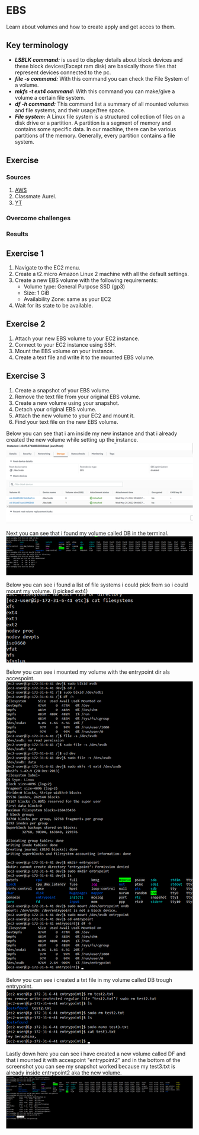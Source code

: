 # EBS
Learn about volumes and how to create apply and get acces to them.

## Key terminology
- ***LSBLK command:*** is used to display details about block devices and these block devices(Except ram disk) are basically those files that represent devices connected to the pc.
- ***file -s command:*** With this command you can check the File System of a volume.
- ***mkfs -t ext4 command:*** With this command you can make/give a volume a certain file system.
- ***df -h command:*** This command list a summary of all mounted volumes and file systems, and their usage/free space.
- ***File system:*** A Linux file system is a structured collection of files on a disk drive or a partition. A partition is a segment of memory and contains some specific data. In our machine, there can be various partitions of the memory. Generally, every partition contains a file system.





## Exercise
### Sources
1. [AWS](https://docs.aws.amazon.com/AWSEC2/latest/UserGuide/ebs-using-volumes.html)
2. Classmate Aurel.
3. [YT](https://www.youtube.com/watch?v=VnO3Lz7Qr0U)



### Overcome challenges


### Results

## Exercise 1
1. Navigate to the EC2 menu.
2. Create a t2.micro Amazon Linux 2 machine with all the default settings.
3. Create a new EBS volume with the following requirements:
    - Volume type: General Purpose SSD (gp3)
    - Size: 1 GiB
    - Availability Zone: same as your EC2
4. Wait for its state to be available.

## Exercise 2
1. Attach your new EBS volume to your EC2 instance.
2. Connect to your EC2 instance using SSH.
3. Mount the EBS volume on your instance.
4. Create a text file and write it to the mounted EBS volume.

## Exercise 3
1. Create a snapshot of your EBS volume.
2. Remove the text file from your original EBS volume.
3. Create a new volume using your snapshot.
4. Detach your original EBS volume.
5. Attach the new volume to your EC2 and mount it.
6. Find your text file on the new EBS volume.

Below you can see that i am inside my new instance and that i already created the new volume while setting up the instance.
![SS](../../../00_includes/AWS-07/ebscreate2.png)

Next you can see that i found my volume called DB in the terminal.
![SS](../../../00_includes/AWS-07/foundvolincli.png)

Below you can see i found a list of file systems i could pick from so i could mount my volume. (i picked ext4)
![SS](../../../00_includes/AWS-07/filesystems.png)

Below you can see i mounted my volume with the entrypoint dir als accespoint.
![SS](../../../00_includes/AWS-07/mountedonau.png)

Below you can see i created a txt file in my volume called DB trough entrypoint.
![SS](../../../00_includes/AWS-07/mktxt.png)

Lastly down here you can see i have created a new volume called DF and that i mounted it with accespoint "entrypoint2" and in the bottom of the screenshot you can see my snapshot worked because my test3.txt is already inside entrypoint2 aka the new volume.
![SS](../../../00_includes/AWS-07/newvolumecreated.png)